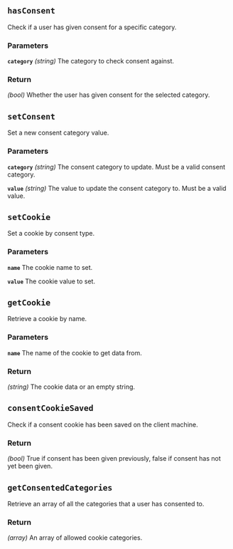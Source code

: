 ## `hasConsent`

Check if a user has given consent for a specific category.

### Parameters

**`category`** _(string)_ The category to check consent against.

### Return

_(bool)_ Whether the user has given consent for the selected category.

## `setConsent`

Set a new consent category value.

### Parameters

**`category`** _(string)_ The consent category to update. Must be a valid consent category.

**`value`** _(string)_ The value to update the consent category to. Must be a valid value.

## `setCookie`

Set a cookie by consent type.

### Parameters

**`name`** The cookie name to set.

**`value`** The cookie value to set.

## `getCookie`

Retrieve a cookie by name.

### Parameters

**`name`** The name of the cookie to get data from.

### Return

_(string)_ The cookie data or an empty string.

## `consentCookieSaved`

Check if a consent cookie has been saved on the client machine.

### Return

_(bool)_ True if consent has been given previously, false if consent has not yet been given.

## `getConsentedCategories`

Retrieve an array of all the categories that a user has consented to.

### Return

_(array)_ An array of allowed cookie categories.
